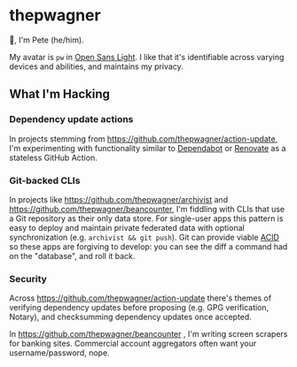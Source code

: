# thepwagner

👋, I'm Pete (he/him).

My avatar is `pw` in [Open Sans Light](https://fonts.google.com/specimen/Open+Sans?preview.text_type=custom#standard-styles).
I like that it's identifiable across varying devices and abilities, and maintains my privacy.

## What I'm Hacking

### Dependency update actions

In projects stemming from https://github.com/thepwagner/action-update, I'm experimenting with functionality similar to [Dependabot](https://github.com/thepwagner/action-update) or [Renovate](https://github.com/renovatebot/renovate) as a stateless GitHub Action.

### Git-backed CLIs

In projects like https://github.com/thepwagner/archivist and https://github.com/thepwagner/beancounter, I'm fiddling with CLIs that use a Git repository as their only data store.
For single-user apps this pattern is easy to deploy and maintain private federated data with optional synchronization (e.g. `archivist && git push`).
Git can provide viable [ACID](https://en.wikipedia.org/wiki/ACID) so these apps are forgiving to develop: you can see the diff a command had on the "database", and roll it back.

### Security

Across https://github.com/thepwagner/action-update there's themes of verifying dependency updates before proposing (e.g. GPG verification, Notary), and checksumming dependency updates once accepted.

In https://github.com/thepwagner/beancounter , I'm writing screen scrapers for banking sites. Commercial account aggregators often want your username/password, nope.
